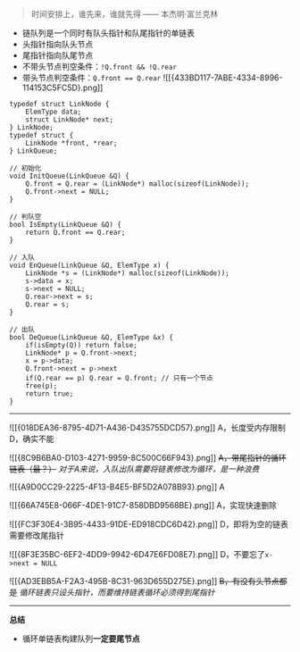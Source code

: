 > 时间安排上，谁先来，谁就先得 —— 本杰明·富兰克林

- 链队列是一个同时有队头指针和队尾指针的单链表
- 头指针指向队头节点
- 尾指针指向队尾节点
- 不带头节点判空条件：`!Q.front && !Q.rear`
- 带头节点判空条件：`Q.front == Q.rear`
![[{433BD117-7ABE-4334-8996-114153C5FC5D}.png]]
```
typedef struct LinkNode {
	ElemType data;
	struct LinkNode* next;
} LinkNode;
typedef struct {
	LinkNode *front, *rear;
} LinkQueue;
```

```
// 初始化
void InitQueue(LinkQueue &Q) {
	Q.front = Q.rear = (LinkNode*) malloc(sizeof(LinkNode));
	Q.front->next = NULL;
}

// 判队空
bool IsEmpty(LinkQueue &Q) {
	return Q.front == Q.rear; 
}

// 入队
void EnQueue(LinkQueue &Q, ElemType x) {
	LinkNode *s = (LinkNode*) malloc(sizeof(LinkNode));
	s->data = x;
	s->next = NULL;
	Q.rear->next = s;
	Q.rear = s;
}

// 出队
bool DeQueue(LinkQueue &Q, ElemType &x) {
	if(isEmpty(Q)) return false;
	LinkNode* p = Q.front->next;
	x = p->data;
	Q.front->next = p->next
	if(Q.rear == p) Q.rear = Q.front; // 只有一个节点
	free(p);
	return true;
}
```

------
![[{018DEA36-8795-4D71-A436-D435755DCD57}.png]]
A，长度受内存限制
D，确实不能

![[{8C9B6BA0-D103-4271-9959-8C500C66F943}.png]]
~~A，带尾指针的循环链表（最？）~~
*对于A来说，入队出队需要将链表修改为循环，是一种浪费*

![[{A9D0CC29-2225-4F13-B4E5-BF5D2A078B93}.png]]
A

![[{66A745E8-066F-4DE1-91C7-858DBD9568BE}.png]]
A，实现快速删除

![[{FC3F30E4-3B95-4433-91DE-ED918CDC6D42}.png]]
D，即将为空的链表需要修改尾指针

![[{8F3E35BC-6EF2-4DD9-9942-6D47E6FD08E7}.png]]
D，不要忘了`x->next = NULL`

![[{AD3EBB5A-F2A3-495B-8C31-963D655D275E}.png]]
~~B，有没有头节点都是~~
*循环链表只设头指针，而要维持链表循环必须得到尾指针*

----
**总结**
- 循环单链表构建队列**一定要尾节点**

